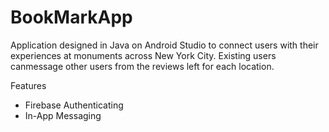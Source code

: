 # BookMarkApp
Application designed in Java on Android Studio to connect users with their experiences at monuments across New York City. 
Existing users canmessage other users from the reviews left for each location.

Features
- Firebase Authenticating
- In-App Messaging

